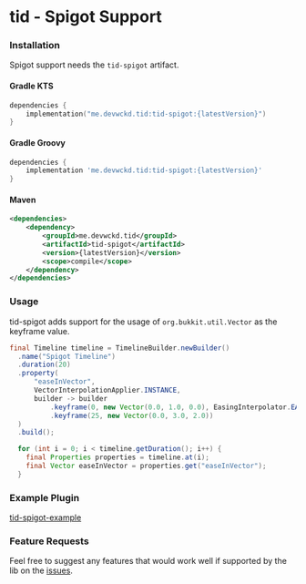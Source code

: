 # tid - Spigot Support
  
### Installation

Spigot support needs the `tid-spigot` artifact.

#### Gradle KTS
```kotlin
dependencies {
    implementation("me.devwckd.tid:tid-spigot:{latestVersion}")
}
```

#### Gradle Groovy

```groovy
dependencies {
    implementation 'me.devwckd.tid:tid-spigot:{latestVersion}'
}
```

#### Maven
```xml
<dependencies>
    <dependency>
        <groupId>me.devwckd.tid</groupId>
        <artifactId>tid-spigot</artifactId>
        <version>{latestVersion}</version>
        <scope>compile</scope>
    </dependency>
</dependencies>
```

### Usage

tid-spigot adds support for the usage of `org.bukkit.util.Vector` as the keyframe value.

```java
final Timeline timeline = TimelineBuilder.newBuilder()
  .name("Spigot Timeline") 
  .duration(20)
  .property(
      "easeInVector",
      VectorInterpolationApplier.INSTANCE,
      builder -> builder
          .keyframe(0, new Vector(0.0, 1.0, 0.0), EasingInterpolator.EASE_IN)
          .keyframe(25, new Vector(0.0, 3.0, 2.0)) 
  )
  .build();

  for (int i = 0; i < timeline.getDuration(); i++) {
    final Properties properties = timeline.at(i);
    final Vector easeInVector = properties.get("easeInVector");
  }
```

### Example Plugin

[tid-spigot-example](https://github.com/devwckd/tid-spigot-example)

### Feature Requests

Feel free to suggest any features that would work well if supported by the lib on the [issues](https://github.com/devwckd/tid/issues).
